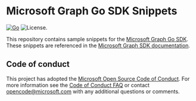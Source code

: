 # Microsoft Graph Go SDK Snippets

[![Go](https://github.com/microsoftgraph/msgraph-snippets-go/actions/workflows/go.yml/badge.svg)](https://github.com/microsoftgraph/msgraph-snippets-go/actions/workflows/go.yml) ![License.](https://img.shields.io/badge/license-MIT-green.svg)

This repository contains sample snippets for the [Microsoft Graph Go SDK](https://github.com/microsoftgraph/msgraph-sdk-go). These snippets are referenced in the [Microsoft Graph SDK documentation](https://learn.microsoft.com/graph/sdks/sdks-overview).

## Code of conduct

This project has adopted the [Microsoft Open Source Code of Conduct](https://opensource.microsoft.com/codeofconduct/). For more information see the [Code of Conduct FAQ](https://opensource.microsoft.com/codeofconduct/faq/) or contact [opencode@microsoft.com](mailto:opencode@microsoft.com) with any additional questions or comments.

